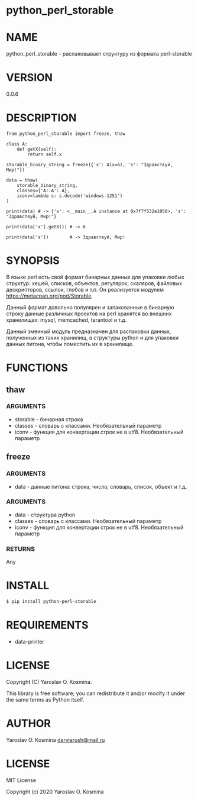 # python_perl_storable

# NAME

python_perl_storable - распаковывает структуру из формата perl-storable

# VERSION

0.0.6

# DESCRIPTION

```
from python_perl_storable import freeze, thaw

class A:
    def getX(self):
        return self.x

storable_binary_string = freeze({'x': A(x=6), 's': "Здравствуй, Мир!"})

data = thaw(
	storable_binary_string, 
	classes={'A::A': A}, 
	iconv=lambda s: s.decode('windows-1251')
)

print(data) # -> {'x': <__main__.A instance at 0x7f7f532e1050>, 's': "Здравствуй, Мир!"}

print(data['x'].getX()) # -> 6

print(data['s'])        # -> Здравствуй, Мир!
```

# SYNOPSIS

В языке perl есть свой формат бинарных данных для упаковки любых структур: хешей, списков, объектов, регулярок, скаляров, файловых дескрипторов, ссылок, глобов и т.п. Он реализуется модулем https://metacpan.org/pod/Storable.

Данный формат довольно популярен и запакованные в бинарную строку данные различных проектов на perl хранятся во внешних хранилищах: mysql, memcached, tarantool и т.д.

Данный змеиный модуль предназначен для распаковки данных, полученных из таких хранилищ, в структуры python и для упаковки данных питона, чтобы поместить их в хранилище.  

# FUNCTIONS

## thaw

### ARGUMENTS

- storable - бинарная строка
- classes - словарь с классами. Необязательный параметр
- iconv - функция для конвертации строк не в utf8. Необязательный параметр

## freeze

### ARGUMENTS

- data - данные питона: строка, число, словарь, список, объект и т.д.


### ARGUMENTS

- data - структура python
- classes - словарь с классами. Необязательный параметр
- iconv - функция для конвертации строк не в utf8. Необязательный параметр

### RETURNS

Any

# INSTALL

```sh
$ pip install python-perl-storable
```

# REQUIREMENTS

* data-printer

# LICENSE

Copyright (C) Yaroslav O. Kosmina.

This library is free software; you can redistribute it and/or modify
it under the same terms as Python itself.

# AUTHOR

Yaroslav O. Kosmina <darviarush@mail.ru>

# LICENSE

MIT License

Copyright (c) 2020 Yaroslav O. Kosmina

